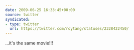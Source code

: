 ```yaml
---
date: 2009-06-25 16:33:45+00:00
source: twitter
syndicated:
- type: twitter
  url: https://twitter.com/roytang/statuses/2328422450/
---
```


...it's the same movie!!!